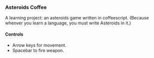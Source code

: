 
### Asteroids Coffee

A learning project: an asteroids game written in coffeescript.
(Because whenver you learn a language, you must write Asteroids in it.)


#### Controls

* Arrow keys for movement.
* Spacebar to fire weapon.


